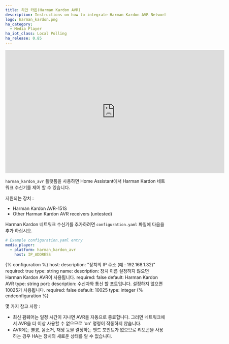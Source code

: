 ```yaml
---
title: 하만 카돈(Harman Kardon AVR)
description: Instructions on how to integrate Harman Kardon AVR Network Receivers into Home Assistant.
logo: harman_kardon.png
ha_category:
  - Media Player
ha_iot_class: Local Polling
ha_release: 0.85
---
```


<iframe width="690" height="388" src="https://www.youtube.com/embed/SAI-suh2aCY" frameborder="0" allow="accelerometer; autoplay; encrypted-media; gyroscope; picture-in-picture" allowfullscreen></iframe>

`harman_kardon_avr` 플랫폼을 사용하면 Home Assistant에서 Harman Kardon 네트워크 수신기를 제어 할 수 있습니다.

지원되는 장치 :

- Harman Kardon AVR-151S
- Other Harman Kardon AVR receivers (untested)

Harman Kardon 네트워크 수신기를 추가하려면 `configuration.yaml` 파일에 다음을 추가 하십시오.

```yaml
# Example configuration.yaml entry
media_player:
  - platform: harman_kardon_avr
    host: IP_ADDRESS
```

{% configuration %}
host:
  description: "장치의 IP 주소 (예 : 192.168.1.32)"
  required: true
  type: string
name:
  description: 장치 이름 설정하지 않으면 Harman Kardon AVR이 사용됩니다.
  required: false
  default: Harman Kardon AVR
  type: string
port:
  description: 수신자와 통신 할 포트입니다. 설정하지 않으면 10025가 사용됩니다.
  required: false
  default: 10025
  type: integer
{% endconfiguration %}

몇 가지 참고 사항 :

 - 최신 펌웨어는 일정 시간이 지나면 AVR을 자동으로 종료합니다. 그러면 네트워크에서 AVR을 더 이상 사용할 수 없으므로 'on' 명령이 작동하지 않습니다.
 - AVR에는 볼륨, 음소거, 재생 등을 결정하는 엔드 포인트가 없으므로 리모콘을 사용하는 경우 HA는 장치의 새로운 상태를 알 수 없습니다.
